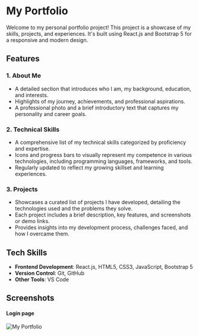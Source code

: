 # My Portfolio

Welcome to my personal portfolio project! This project is a showcase of my skills, projects, and experiences. It's built using React.js and Bootstrap 5 for a responsive and modern design.

## Features

### 1. About Me

- A detailed section that introduces who I am, my background, education, and interests.
- Highlights of my journey, achievements, and professional aspirations.
- A professional photo and a brief introductory text that captures my personality and career goals.

### 2. Technical Skills

- A comprehensive list of my technical skills categorized by proficiency and expertise.
- Icons and progress bars to visually represent my competence in various technologies, including programming languages, frameworks, and tools.
- Regularly updated to reflect my growing skillset and learning experiences.

### 3. Projects

- Showcases a curated list of projects I have developed, detailing the technologies used and the problems they solve.
- Each project includes a brief description, key features, and screenshots or demo links.
- Provides insights into my development process, challenges faced, and how I overcame them.


## Tech Skills

- **Frontend Development**: React.js, HTML5, CSS3, JavaScript, Bootstrap 5
- **Version Control**: Git, GitHub
- **Other Tools**: VS Code

## Screenshots

#### Login page

![My Portfolio]()
